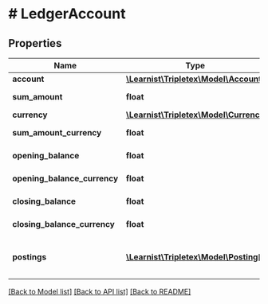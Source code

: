 # # LedgerAccount

## Properties

Name | Type | Description | Notes
------------ | ------------- | ------------- | -------------
**account** | [**\Learnist\Tripletex\Model\Account**](Account.md) |  | [optional]
**sum_amount** | **float** |  | [optional] [readonly]
**currency** | [**\Learnist\Tripletex\Model\Currency**](Currency.md) |  | [optional]
**sum_amount_currency** | **float** |  | [optional] [readonly]
**opening_balance** | **float** |  | [optional] [readonly]
**opening_balance_currency** | **float** |  | [optional] [readonly]
**closing_balance** | **float** |  | [optional] [readonly]
**closing_balance_currency** | **float** |  | [optional] [readonly]
**postings** | [**\Learnist\Tripletex\Model\Posting[]**](Posting.md) | Link to postings on this account. | [optional] [readonly]

[[Back to Model list]](../../README.md#models) [[Back to API list]](../../README.md#endpoints) [[Back to README]](../../README.md)

